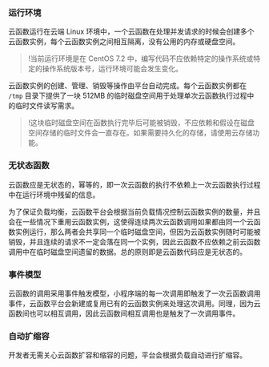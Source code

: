 ### 运行环境

云函数运行在云端 Linux 环境中，一个云函数在处理并发请求的时候会创建多个云函数实例，每个云函数实例之间相互隔离，没有公用的内存或硬盘空间。

> !当前运行环境是在 CentOS 7.2 中，编写代码不应依赖特定的操作系统或特定的操作系统版本号，运行环境可能会发生变化。

云函数实例的创建、管理、销毁等操作由平台自动完成。每个云函数实例都在 `/tmp` 目录下提供了一块 512MB 的临时磁盘空间用于处理单次云函数执行过程中的临时文件读写需求。

> !这块临时磁盘空间在函数执行完毕后可能被销毁，不应依赖和假设在磁盘空间存储的临时文件会一直存在。如果需要持久化的存储，请使用云存储功能。

### 无状态函数

云函数应是无状态的，幂等的，即一次云函数的执行不依赖上一次云函数执行过程中在运行环境中残留的信息。

为了保证负载均衡，云函数平台会根据当前负载情况控制云函数实例的数量，并且会在一些情况下重用云函数实例，这使得连续两次云函数调用如果都由同一个云函数实例运行，那么两者会共享同一个临时磁盘空间，但因为云函数实例随时可能被销毁，并且连续的请求不一定会落在同一个实例，因此云函数不应依赖之前云函数调用中在临时磁盘空间遗留的数据。总的原则即是云函数代码应是无状态的。

### 事件模型

云函数的调用采用事件触发模型，小程序端的每一次调用即触发了一次云函数调用事件，云函数平台会新建或复用已有的云函数实例来处理这次调用。同理，因为云函数间也可以相互调用，因此云函数间相互调用也是触发了一次调用事件。

### 自动扩缩容

开发者无需关心云函数扩容和缩容的问题，平台会根据负载自动进行扩缩容。
